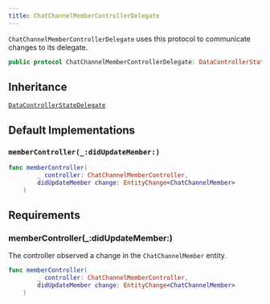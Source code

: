 ```yaml
---
title: ChatChannelMemberControllerDelegate
---
```


`ChatChannelMemberControllerDelegate` uses this protocol to communicate changes to its delegate.

``` swift
public protocol ChatChannelMemberControllerDelegate: DataControllerStateDelegate 
```

## Inheritance

[`DataControllerStateDelegate`](../../data-controller-state-delegate)

## Default Implementations

### `memberController(_:didUpdateMember:)`

``` swift
func memberController(
        _ controller: ChatChannelMemberController,
        didUpdateMember change: EntityChange<ChatChannelMember>
    ) 
```

## Requirements

### memberController(\_:​didUpdateMember:​)

The controller observed a change in the `ChatChannelMember` entity.

``` swift
func memberController(
        _ controller: ChatChannelMemberController,
        didUpdateMember change: EntityChange<ChatChannelMember>
    )
```
